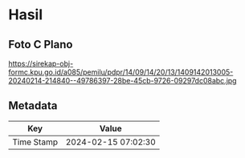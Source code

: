 # Hasil

## Foto C Plano

https://sirekap-obj-formc.kpu.go.id/a085/pemilu/pdpr/14/09/14/20/13/1409142013005-20240214-214840--49786397-28be-45cb-9726-09297dc08abc.jpg


## Metadata

| Key        | Value               |
| ---------- | ------------------- |
| Time Stamp | 2024-02-15 07:02:30 |



